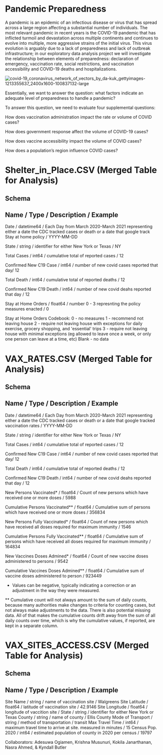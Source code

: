 # Pandemic Preparedness
A pandemic is an epidemic of an infectious disease or virus that has spread across a large region affecting a substantial number of individuals. The most relevant pandemic in recent years is the COVID-19 pandemic that has inflicted turmoil and devastation across multiple continents and continues to evolve into multiple, more aggressive strains of the initial virus. This virus evolution is arguably due to a lack of preparedness and lack of outbreak infrastructure; in our exploratory data analysis project we will investigate the relationship between elements of preparedness: declaration of emergency, vaccination rate, social restrictions, and vaccination accessibility and COVID-19 deaths and hospitalizations.


![covid-19_coronavirus_network_of_vectors_by_da-kuk_gettyimages-1213355637_2400x1600-100837132-large](https://user-images.githubusercontent.com/110564772/197648602-cee38ce3-8e97-4d2d-bf81-42914689c525.jpg)

Essentially, we want to answer the question: what factors indicate an adequate level of preparedness to handle a pandemic? 

To answer this question, we need to evaluate four supplemental questions:

How does vaccination administration impact the rate or volume of COVID cases?

How does government response affect the volume of COVID-19 cases? 

How does vaccine accessibility impact the volume of COVID cases? 

How does a population’s region influence COVID cases?


# Shelter_in_Place.CSV (Merged Table for Analysis)
## Schema
## Name / Type / Description / Example
Date / datetime64 / Each Day from March 2020-March 2021 representing either a date the CDC tracked cases or death or a date that google track Stay at home policy / YYYY-MM-DD 

State / string / identifier for either New York or Texas / NY

Total Cases / int64 / cumulative total of reported cases / 12

Confirmed New C19 Case / int64 / number of new covid cases reported that day/ 12

Total Death / int64 / cumulative total of reported deaths / 12

Confirmed New C19 Death / int64 / number of new covid deahs reported that day / 12

Stay at Home Orders / float64 / number 0 - 3 represnting the policy measures enacted / 0

Stay at Home Orders Codebook:
0 - no measures
1 - recommend not leaving house
2 - require not leaving house with exceptions for daily exercise, grocery shopping, and 'essential' trips
3 - require not leaving house with minimal exceptions (eg allowed to leave once a week, or only one person can leave at a time, etc)
Blank - no data 


# VAX_RATES.CSV (Merged Table for Analysis)
## Schema
## Name / Type / Description / Example

Date /  datetime64 / Each Day from March 2020-March 2021 representing either a date the CDC tracked cases or death or a date that google tracked vaccination rates / YYYY-MM-DD 

State / string / identifier for either New York or Texas / NY

Total Cases / int64 / cumulative total of reported cases / 12

Confirmed New C19 Case / int64 / number of new covid cases reported that day/ 12

Total Death / int64 / cumulative total of reported deaths / 12

Confirmed New C19 Death / int64 / number of new covid deahs reported that day / 12

New Persons Vaccinated* / float64 / Count of new persons which have received one or more doses / 5988

Cumulative Persons Vaccinated** / float64 / Cumulative sum of persons which have received one or more doses / 356834

New Persons Fully Vaccinated* / float64 / Count of new persons which have received all doses required for maximum immunity / 1546

Cumulative Persons Fully Vaccinated** / float64 / Cumulative sum of persons which have received all doses required for maximum immunity / 164834

New Vaccines Doses Admined* / float64 / Count of new vaccine doses administered to persons / 9542

Cumulative Vaccines Doses Admined** / float64 / Cumulative sum of vaccine doses administered to person / 923449

* Values can be negative, typically indicating a correction or an adjustment in the way they were measured.

** Cumulative count will not always amount to the sum of daily counts, because many authorities make changes to criteria for counting cases, but not always make adjustments to the data. There is also potential missing data. All of that makes the cumulative counts drift away from the sum of all daily counts over time, which is why the cumulative values, if reported, are kept in a separate column.


# VAX_SITES_ACCESS.CSV (Merged Table for Analysis)
## Schema
## Name / Type / Description / Example
Site Name / string / name of vaccination site / Walgreens
Site Latitude / float64 / latitude of vaccination site / 42.9146
Site Longitude / float64 / longitude of vaccition site /
State / string / identifier for either New York or Texas 
County / string / name of county / Ellis County
Mode of Transport / string / method of transportation / transit
Max Travel Time / int64 / maximum travel time to arrive at site. measured in minutes / 15
Census Pop. 2020 / int64 / estimated population of county in 2020 per census / 19797








Collaborators: Adesuwa Ogiamen, Krishna Musunuri, Kokila Janarthanan, Nasra Ahmed, & Kyndall Butler

